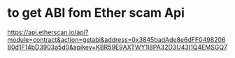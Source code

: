 # to get ABI fom Ether scam Api

https://api.etherscan.io/api?module=contract&action=getabi&address=0x3845badAde8e6dFF049820680d1F14bD3903a5d0&apikey=KBR59E9AXTWY1I8PA32D3U43I1Q4EMSGQ7